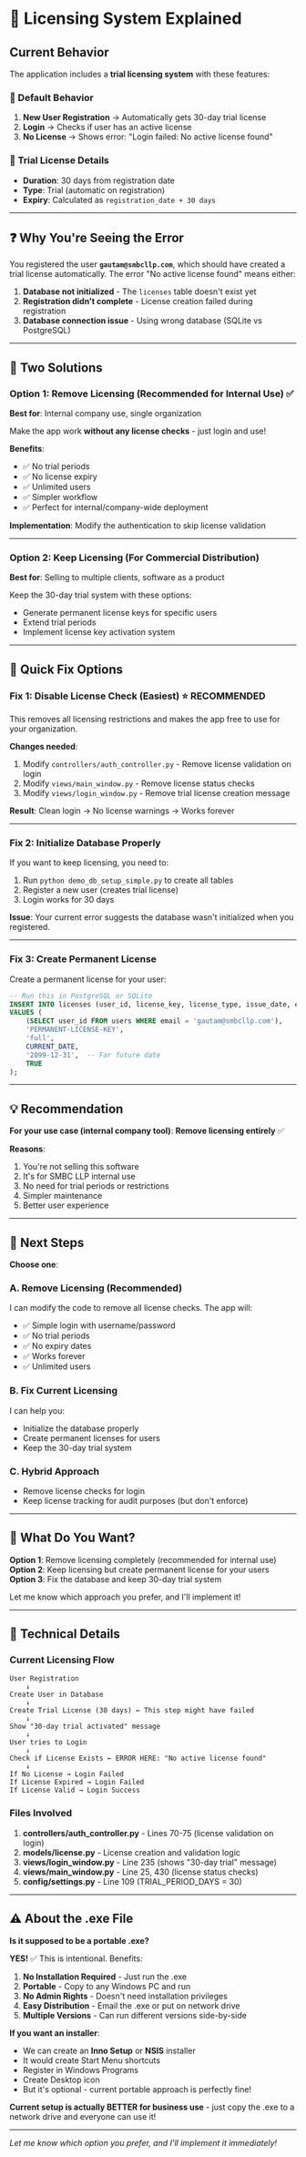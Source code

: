 # 📜 Licensing System Explained

## Current Behavior

The application includes a **trial licensing system** with these features:

### 🔐 Default Behavior
1. **New User Registration** → Automatically gets 30-day trial license
2. **Login** → Checks if user has an active license
3. **No License** → Shows error: "Login failed: No active license found"

### 📅 Trial License Details
- **Duration**: 30 days from registration date
- **Type**: Trial (automatic on registration)
- **Expiry**: Calculated as `registration_date + 30 days`

---

## ❓ Why You're Seeing the Error

You registered the user **`gautam@smbcllp.com`**, which should have created a trial license automatically. The error "No active license found" means either:

1. **Database not initialized** - The `licenses` table doesn't exist yet
2. **Registration didn't complete** - License creation failed during registration
3. **Database connection issue** - Using wrong database (SQLite vs PostgreSQL)

---

## 🎯 Two Solutions

### Option 1: Remove Licensing (Recommended for Internal Use) ✅

**Best for**: Internal company use, single organization

Make the app work **without any license checks** - just login and use!

**Benefits**:
- ✅ No trial periods
- ✅ No license expiry
- ✅ Unlimited users
- ✅ Simpler workflow
- ✅ Perfect for internal/company-wide deployment

**Implementation**: Modify the authentication to skip license validation

---

### Option 2: Keep Licensing (For Commercial Distribution)

**Best for**: Selling to multiple clients, software as a product

Keep the 30-day trial system with these options:
- Generate permanent license keys for specific users
- Extend trial periods
- Implement license key activation system

---

## 🔧 Quick Fix Options

### Fix 1: Disable License Check (Easiest) ⭐ RECOMMENDED

This removes all licensing restrictions and makes the app free to use for your organization.

**Changes needed**:
1. Modify `controllers/auth_controller.py` - Remove license validation on login
2. Modify `views/main_window.py` - Remove license status checks
3. Modify `views/login_window.py` - Remove trial license creation message

**Result**: Clean login → No license warnings → Works forever

---

### Fix 2: Initialize Database Properly

If you want to keep licensing, you need to:
1. Run `python demo_db_setup_simple.py` to create all tables
2. Register a new user (creates trial license)
3. Login works for 30 days

**Issue**: Your current error suggests the database wasn't initialized when you registered.

---

### Fix 3: Create Permanent License

Create a permanent license for your user:

```sql
-- Run this in PostgreSQL or SQLite
INSERT INTO licenses (user_id, license_key, license_type, issue_date, expiry_date, is_active)
VALUES (
    (SELECT user_id FROM users WHERE email = 'gautam@smbcllp.com'),
    'PERMANENT-LICENSE-KEY',
    'full',
    CURRENT_DATE,
    '2099-12-31',  -- Far future date
    TRUE
);
```

---

## 💡 Recommendation

**For your use case (internal company tool)**: **Remove licensing entirely** ✅

**Reasons**:
1. You're not selling this software
2. It's for SMBC LLP internal use
3. No need for trial periods or restrictions
4. Simpler maintenance
5. Better user experience

---

## 🚀 Next Steps

**Choose one**:

### A. Remove Licensing (Recommended)
I can modify the code to remove all license checks. The app will:
- ✅ Simple login with username/password
- ✅ No trial periods
- ✅ No expiry dates
- ✅ Works forever
- ✅ Unlimited users

### B. Fix Current Licensing
I can help you:
- Initialize the database properly
- Create permanent licenses for users
- Keep the 30-day trial system

### C. Hybrid Approach
- Remove license checks for login
- Keep license tracking for audit purposes (but don't enforce)

---

## 🎯 What Do You Want?

**Option 1**: Remove licensing completely (recommended for internal use)  
**Option 2**: Keep licensing but create permanent license for your users  
**Option 3**: Fix the database and keep 30-day trial system  

Let me know which approach you prefer, and I'll implement it!

---

## 📝 Technical Details

### Current Licensing Flow

```
User Registration
    ↓
Create User in Database
    ↓
Create Trial License (30 days) ← This step might have failed
    ↓
Show "30-day trial activated" message
    ↓
User tries to Login
    ↓
Check if License Exists ← ERROR HERE: "No active license found"
    ↓
If No License → Login Failed
If License Expired → Login Failed
If License Valid → Login Success
```

### Files Involved

1. **controllers/auth_controller.py** - Lines 70-75 (license validation on login)
2. **models/license.py** - License creation and validation logic
3. **views/login_window.py** - Line 235 (shows "30-day trial" message)
4. **views/main_window.py** - Line 25, 430 (license status checks)
5. **config/settings.py** - Line 109 (TRIAL_PERIOD_DAYS = 30)

---

## ⚠️ About the .exe File

**Is it supposed to be a portable .exe?**

**YES!** ✅ This is intentional. Benefits:

1. **No Installation Required** - Just run the .exe
2. **Portable** - Copy to any Windows PC and run
3. **No Admin Rights** - Doesn't need installation privileges
4. **Easy Distribution** - Email the .exe or put on network drive
5. **Multiple Versions** - Can run different versions side-by-side

**If you want an installer**:
- We can create an **Inno Setup** or **NSIS** installer
- It would create Start Menu shortcuts
- Register in Windows Programs
- Create Desktop icon
- But it's optional - current portable approach is perfectly fine!

**Current setup is actually BETTER for business use** - just copy the .exe to a network drive and everyone can use it!

---

*Let me know which option you prefer, and I'll implement it immediately!*

